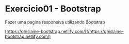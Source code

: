 # Exercicio01 - Bootstrap

Fazer uma pagina responsiva utilizando Bootstrap

[https://ghislaine-bootstrap.netlify.com/](/https://ghislaine-bootstrap.netlify.com/)
